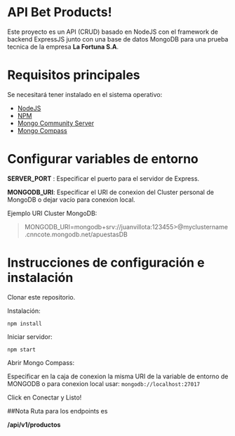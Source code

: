 # API Bet Products!

Este proyecto es un API (CRUD) basado en NodeJS con el framework de backend ExpressJS junto con una base de datos MongoDB para una prueba tecnica de la empresa **La Fortuna S.A**.

# Requisitos principales
Se necesitará tener instalado en el sistema operativo:
 - [NodeJS](https://nodejs.org/en/download)
 - [NPM](https://docs.npmjs.com/downloading-and-installing-node-js-and-npm#using-a-node-installer-to-install-nodejs-and-npm)
 - [Mongo Community Server](https://www.mongodb.com/try/download/community)
 - [Mongo Compass](https://www.mongodb.com/products/tools/compass)
 
# Configurar variables de entorno
**SERVER_PORT** : Especificar el puerto para el servidor de Express.

**MONGODB_URI**: Especificar el URI de conexion del Cluster personal de MongoDB o dejar vacío para conexion local.

Ejemplo URI Cluster MongoDB:
> MONGODB_URI=mongodb+srv://juanvillota:123455>@myclustername.cnncote.mongodb.net/apuestasDB


# Instrucciones de configuración e instalación
Clonar este repositorio. 

Instalación:

`npm install`

Iniciar servidor:

`npm start`

Abrir Mongo Compass:

Especificar en la caja de conexion la misma URI de la variable de entorno de MONGODB o para conexion local usar: 
`mongodb://localhost:27017`

Click en Conectar y Listo!


##Nota
Ruta para los endpoints es

**/api/v1/productos**
